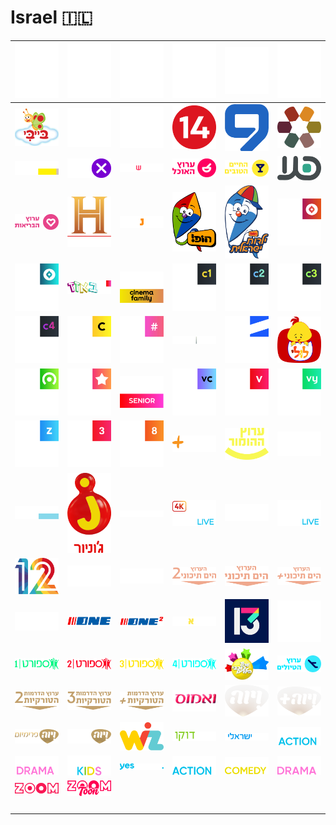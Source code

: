 # Israel 🇮🇱

| ![5gold] | ![5live] | ![5plus] | ![5sport] | ![5sport4k] | ![5stars] |
|:---:|:---:|:---:|:---:|:---:|:---:|
| ![baby-channel] | ![channel-24] | ![channel-98] | ![channel14] | ![channel9] | ![conversation-channel] |
| ![design-channel] | ![ego-channel] | ![entertainment-channel] | ![food-channel] | ![good-life-channel] | ![hala-tv] |
| ![health-channel] | ![history-channel] | ![holiday-channel] | ![hop] | ![hop-israeli-childhood] | ![hot-bollywood] |
| ![hot-bombay] | ![hot-buzz-channel] | ![hot-cinema-family] | ![hot-cinema1] | ![hot-cinema2] | ![hot-cinema3] |
| ![hot-cinema4] | ![hot-comedy] | ![hot-entertainment] | ![hot-hbo] | ![hot-israeli-cinema] | ![hot-lolly] |
| ![hot-music] | ![hot-real] | ![hot-senior] | ![hot-vod-cinema] | ![hot-vod] | ![hot-vod-young] |
| ![hot-zone] | ![hot3] | ![hot8] | ![house-plus] | ![humor-channel] | ![i24-news] |
| ![israeli-fashion-channel] | ![junior-channel] | ![kan-kids] | ![kan11-4k-yes-live] | ![kan11] | ![kan11-yes-live] |
| ![keshet12] | ![knesset-channel] | ![makan-33] | ![mediterranean-channel-2] | ![mediterranean-channel] | ![mediterranean-channel-plus] |
| ![one-doco] | ![one] | ![one2] | ![reality-channel] | ![reshet13] | ![shopping-channel] |
| ![sport1] | ![sport2] | ![sport3] | ![sport4] | ![star-channel] | ![travel-channel] |
| ![turkish-dramas-channel-2] | ![turkish-dramas-channel-3] | ![turkish-dramas-channel-plus] | ![vamos-channel] | ![viva] | ![viva-plus] |
| ![viva-premium] | ![viva-vintage] | ![wiz] | ![yes-doco] | ![yes-israel] | ![yes-movies-action] |
| ![yes-movies-drama] | ![yes-movies-kids] | ![yes-pop-up] | ![yes-tv-action] | ![yes-tv-comedy] | ![yes-tv-drama] |
| ![zoom] | ![zoom-toon] | ![space] | ![space] | ![space] | ![space] |
| ![space] | ![space] | ![space] | ![space] | ![space] | ![space] |


[5gold]:5gold-il.png
[5live]:5live-il.png
[5plus]:5plus-il.png
[5sport]:5sport-il.png
[5sport4k]:5sport4k-il.png
[5stars]:5stars-il.png
[baby-channel]:baby-channel-il.png
[channel-24]:channel-24-il.png
[channel-98]:channel-98-il.png
[channel14]:channel14-il.png
[channel9]:channel9-il.png
[conversation-channel]:conversation-channel-il.png
[design-channel]:design-channel-il.png
[ego-channel]:ego-channel-il.png
[entertainment-channel]:entertainment-channel-il.png
[food-channel]:food-channel-il.png
[good-life-channel]:good-life-channel-il.png
[hala-tv]:hala-tv-il.png
[health-channel]:health-channel-il.png
[history-channel]:history-channel-il.png
[holiday-channel]:holiday-channel-il.png
[hop]:hop-il.png
[hop-israeli-childhood]:hop-israeli-childhood-il.png
[hot-bollywood]:hot-bollywood-il.png
[hot-bombay]:hot-bombay-il.png
[hot-buzz-channel]:hot-buzz-channel-il.png
[hot-cinema-family]:hot-cinema-family-il.png
[hot-cinema1]:hot-cinema1-il.png
[hot-cinema2]:hot-cinema2-il.png
[hot-cinema3]:hot-cinema3-il.png
[hot-cinema4]:hot-cinema4-il.png
[hot-comedy]:hot-comedy-il.png
[hot-entertainment]:hot-entertainment-il.png
[hot-hbo]:hot-hbo-il.png
[hot-israeli-cinema]:hot-israeli-cinema-il.png
[hot-lolly]:hot-lolly-il.png
[hot-music]:hot-music-il.png
[hot-real]:hot-real-il.png
[hot-senior]:hot-senior-il.png
[hot-vod-cinema]:hot-vod-cinema-il.png
[hot-vod]:hot-vod-il.png
[hot-vod-young]:hot-vod-young-il.png
[hot-zone]:hot-zone-il.png
[hot3]:hot3-il.png
[hot8]:hot8-il.png
[house-plus]:house-plus-il.png
[humor-channel]:humor-channel-il.png
[i24-news]:i24-news-il.png
[israeli-fashion-channel]:israeli-fashion-channel-il.png
[junior-channel]:junior-channel-il.png
[kan-kids]:kan-kids-il.png
[kan11-4k-yes-live]:kan11-4k-yes-live-il.png
[kan11]:kan11-il.png
[kan11-yes-live]:kan11-yes-live-il.png
[keshet12]:keshet12-il.png
[knesset-channel]:knesset-channel-il.png
[makan-33]:makan-33-il.png
[mediterranean-channel-2]:mediterranean-channel-2-il.png
[mediterranean-channel]:mediterranean-channel-il.png
[mediterranean-channel-plus]:mediterranean-channel-plus-il.png
[one-doco]:one-doco-il.png
[one]:one-il.png
[one2]:one2-il.png
[reality-channel]:reality-channel-il.png
[reshet13]:reshet13-il.png
[shopping-channel]:shopping-channel-il.png
[sport1]:sport1-il.png
[sport2]:sport2-il.png
[sport3]:sport3-il.png
[sport4]:sport4-il.png
[star-channel]:star-channel-il.png
[travel-channel]:travel-channel-il.png
[turkish-dramas-channel-2]:turkish-dramas-channel-2-il.png
[turkish-dramas-channel-3]:turkish-dramas-channel-3-il.png
[turkish-dramas-channel-plus]:turkish-dramas-channel-plus-il.png
[vamos-channel]:vamos-channel-il.png
[viva]:viva-il.png
[viva-plus]:viva-plus-il.png
[viva-premium]:viva-premium-il.png
[viva-vintage]:viva-vintage-il.png
[wiz]:wiz-il.png
[yes-doco]:yes-doco-il.png
[yes-israel]:yes-israel-il.png
[yes-movies-action]:yes-movies-action-il.png
[yes-movies-drama]:yes-movies-drama-il.png
[yes-movies-kids]:yes-movies-kids-il.png
[yes-pop-up]:yes-pop-up-il.png
[yes-tv-action]:yes-tv-action-il.png
[yes-tv-comedy]:yes-tv-comedy-il.png
[yes-tv-drama]:yes-tv-drama-il.png
[zoom]:zoom-il.png
[zoom-toon]:zoom-toon-il.png

[space]:../../misc/space-1500.png "Space"

